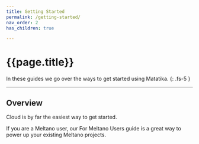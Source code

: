 ```yaml
---
title: Getting Started
permalink: /getting-started/
nav_order: 2
has_children: true

---
```


# {{page.title}}

In these guides we go over the ways to get started using Matatika.
{: .fs-5 }

---

## Overview

Cloud is by far the easiest way to get started.

If you are a Meltano user, our For Meltano Users guide is a great way to power up your existing Meltano projects.
